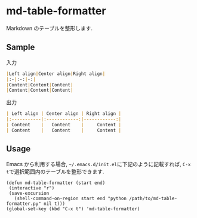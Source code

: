 # md-table-formatter

Markdown のテーブルを整形します.

## Sample

入力

```markdown
|Left align|Center align|Right align|
|:-|:-:|-:|
|Content|Content|Content|
|Content|Content|Content|
```

出力

```markdown
| Left align | Center align | Right align |
|:-----------|:------------:|------------:|
| Content    |   Content    |     Content |
| Content    |   Content    |     Content |
```

## Usage

Emacs から利用する場合, `~/.emacs.d/init.el`に下記のように記載すれば, `C-x t`で選択範囲内のテーブルを整形できます.

```elisp
(defun md-table-formatter (start end)
 (interactive "r")
 (save-excursion
   (shell-command-on-region start end "python /path/to/md-table-formatter.py" nil t)))
(global-set-key (kbd "C-x t") 'md-table-formatter)
```
